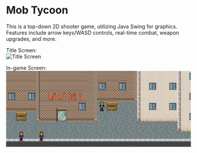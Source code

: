# Mob Tycoon

This is a top-down 2D shooter game, utilizing Java Swing for graphics.  
Features include arrow keys/WASD controls, real-time combat, weapon upgrades, and more.

Title Screen:  
<img src="/title.gif" alt="Title Screen" width="500">

In-game Screen:
![Game Screen](/rm-assets/game.jpg?raw=true "Game Screen")
